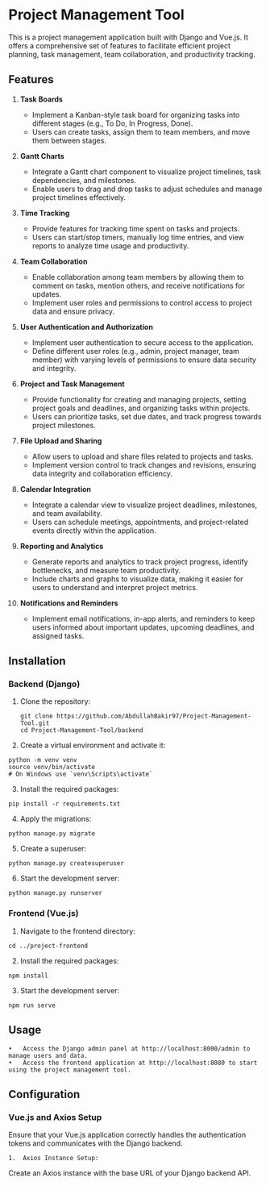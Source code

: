 # Project Management Tool

This is a project management application built with Django and Vue.js. It offers a comprehensive set of features to facilitate efficient project planning, task management, team collaboration, and productivity tracking.

## Features

1. **Task Boards**
   - Implement a Kanban-style task board for organizing tasks into different stages (e.g., To Do, In Progress, Done).
   - Users can create tasks, assign them to team members, and move them between stages.

2. **Gantt Charts**
   - Integrate a Gantt chart component to visualize project timelines, task dependencies, and milestones.
   - Enable users to drag and drop tasks to adjust schedules and manage project timelines effectively.

3. **Time Tracking**
   - Provide features for tracking time spent on tasks and projects.
   - Users can start/stop timers, manually log time entries, and view reports to analyze time usage and productivity.

4. **Team Collaboration**
   - Enable collaboration among team members by allowing them to comment on tasks, mention others, and receive notifications for updates.
   - Implement user roles and permissions to control access to project data and ensure privacy.

5. **User Authentication and Authorization**
   - Implement user authentication to secure access to the application.
   - Define different user roles (e.g., admin, project manager, team member) with varying levels of permissions to ensure data security and integrity.

6. **Project and Task Management**
   - Provide functionality for creating and managing projects, setting project goals and deadlines, and organizing tasks within projects.
   - Users can prioritize tasks, set due dates, and track progress towards project milestones.

7. **File Upload and Sharing**
   - Allow users to upload and share files related to projects and tasks.
   - Implement version control to track changes and revisions, ensuring data integrity and collaboration efficiency.

8. **Calendar Integration**
   - Integrate a calendar view to visualize project deadlines, milestones, and team availability.
   - Users can schedule meetings, appointments, and project-related events directly within the application.

9. **Reporting and Analytics**
   - Generate reports and analytics to track project progress, identify bottlenecks, and measure team productivity.
   - Include charts and graphs to visualize data, making it easier for users to understand and interpret project metrics.

10. **Notifications and Reminders**
    - Implement email notifications, in-app alerts, and reminders to keep users informed about important updates, upcoming deadlines, and assigned tasks.

## Installation

### Backend (Django)

1. Clone the repository:

   ```
   git clone https://github.com/AbdullahBakir97/Project-Management-Tool.git
   cd Project-Management-Tool/backend
   ```

2.	Create a virtual environment and activate it:
   
   ```
   python -m venv venv
   source venv/bin/activate  
   # On Windows use `venv\Scripts\activate`
   ```
3.	Install the required packages:

   ```
   pip install -r requirements.txt
   ```
4.	Apply the migrations:

   ```
   python manage.py migrate
   ```
5.	Create a superuser:

   ```
   python manage.py createsuperuser
   ```
6.	Start the development server:

   ```
   python manage.py runserver
   ```

### Frontend (Vue.js)

1.	Navigate to the frontend directory:

   ```
   cd ../project-frontend
   ```
2.	Install the required packages:

   ```
   npm install
   ```
3.	Start the development server:

   ```
   npm run serve
   ```

## Usage

	•	Access the Django admin panel at http://localhost:8000/admin to manage users and data.
	•	Access the frontend application at http://localhost:8080 to start using the project management tool.

## Configuration

### Vue.js and Axios Setup

Ensure that your Vue.js application correctly handles the authentication tokens and communicates with the Django backend.

	1.	Axios Instance Setup:
Create an Axios instance with the base URL of your Django backend API.